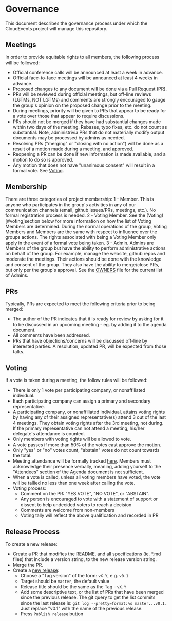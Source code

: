 # Governance

This document describes the governance process under which the CloudEvents
project will manage this repository.

## Meetings

In order to provide equitable rights to all members,
the following process will be followed:

* Official conference calls will be announced at least a week in advance.
* Official face-to-face meetings will be announced at least 4 weeks in
  advance.
* Proposed changes to any document will be done via a Pull Request (PR).
* PRs will be reviewed during official meetings, but off-line reviews
  (LGTMs, NOT LGTMs) and comments are strongly encouraged to gauge the
  group's opinion on the proposed change prior to the meeting.
* During meetings, priority will be given to PRs that appear to be ready for
  a vote over those that appear to require discussions.
* PRs should not be merged if they have had substantial changes made within
  two days of the meeting.
  Rebases, typo fixes, etc. do not count as substantial.
  Note, administrivia PRs that do not materially modify output documents
  may be processed by admins as needed.
* Resolving PRs ("merging" or "closing with no action") will be done as a
  result of a motion made during a meeting, and approved.
* Reopening a PR can be done if new information is made available, and a
  motion to do so is approved.
* Any motion that does not have "unanimous consent" will result in a formal
  vote. See [Voting](#voting).

## Membership

There are three categories of project membership:
1 - Member. This is anyone who participates in the group's activities in any
    of our communication channels (email, github issues/PRs, meetings, etc.).
    No formal registration process is needed.
2 - Voting Member. See the (Voting)[#voting]section below for more information
    on how the list of Voting Members are determined. During the normal
    operations of the group, Voting Members and Members are the same with
    respect to influence over the groups actions. The rights associated with
    being a Voting Member only apply in the event of a formal vote being taken.
3 - Admin. Admins are Members of the group but have the ability to perform
    administrative actions on behalf of the group. For example, manage the
    website, github repos and moderate the meetings. Their actions should
    be done with the knowledge and consent of the group. They also have the
    ability to merge/close PRs, but only per the group's approval. See
    the [OWNERS](OWNERS) file for the current list of Admins.

## PRs

Typically, PRs are expected to meet the following criteria prior to being
merged:

* The author of the PR indicates that it is ready for review by asking for it
  to be discussed in an upcoming meeting - eg. by adding it to the agenda
  document.
* All comments have been addressed.
* PRs that have objections/concerns will be discussed off-line by interested
  parties. A resolution, updated PR, will be expected from those talks.

## Voting

If a vote is taken during a meeting, the follow rules will be followed:

* There is only 1 vote per participating company, or nonaffiliated individual.
* Each participating company can assign a primary and secondary representative.
* A participating company, or nonaffiliated individual, attains voting rights
  by having any of their assigned representative(s) attend 3 out of the last
  4 meetings. They obtain voting rights after the 3rd meeting, not during.
  If the primary representative can not attend a meeting, his/her
  delegate's attendance is counted.
* Only members with voting rights will be allowed to vote.
* A vote passes if more than 50% of the votes cast approve the motion.
* Only "yes" or "no" votes count, "abstain" votes do not count towards the
  total.
* Meeting attendance will be formally tracked
  [here](https://docs.google.com/spreadsheets/d/1bw5s9sC2ggYyAiGJHEk7xm-q2KG6jyrfBy69ifkdmt0/edit#gid=0).
  Members must acknowledge their presence verbally, meaning, adding yourself
  to the "Attendees" section of the Agenda document is not sufficient.
* When a vote is called, unless all voting members have voted, the vote will be
  tallied no less than one week after calling the vote.
* Voting process:
  * Comment on the PR: "YES VOTE", "NO VOTE", or "ABSTAIN".
  * Any person is encouraged to vote with a statement of support or dissent to
    help undecided voters to reach a decision
  * Comments are welcome from non-members
  * Voting tally will reflect the above qualification and recorded in PR

## Release Process

To create a new release:
* Create a PR that modifies the [README](README.md), and all specifications
  (ie. *.md files) that include a version string, to the new release
  version string.
* Merge the PR.
* Create a [new release](https://github.com/cloudevents/spec/releases/new):
  * Choose a "Tag version" of the form: `vX.Y`, e.g. `v0.1`
  * Target should be `master`, the default value
  * Release title should be the same as the Tag - `vX.Y`
  * Add some descriptive text, or the list of PRs that have been merged
    since the previous release.
    The git query to get the list commits since the last release is:
    `git log --pretty=format:%s master...v0.1`.
    Just replace "v0.1" with the name of the previous release.
  * Press `Publish release` button

